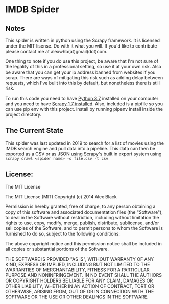 IMDB Spider
===========

## Notes
This spider is written in python using the Scrapy framework. It is licensed under the MIT lisense. Do with it what you will. If you'd like to contribute please contact me at alexwhb(at)gmail(dot)com. 

One thing to note if you do use this project, be aware that I'm not sure of the legality of this in a professional setting, so use it at your own risk. Also be aware that you can get your ip address banned from websites if you scrap. There are ways of mitigating this risk such as adding delay between requests, which I've built into this by default, but nonetheless there is still risk. 

To run this code you need to have [Python 3.7](https://www.python.org/downloads/) installed on your computer and you need to have [Scrapy 1.7 installed](http://scrapy.org/). Also, included is a pipfile so you can use pip env with this project. install by running pipenv install inside the project directory. 

## The Current State
This spider was last updated in 2019 to search for a list of movies using the IMDB search engine and pull data into a pipeline. 
This data can then be exported as a CSV or as JSON using Scrapy's built in export system using `scrapy crawl <spider name> -o file.csv -t csv`


## License:

The MIT License

The MIT License (MIT)
Copyright (c) 2014 Alex Black

Permission is hereby granted, free of charge, to any person obtaining a copy of this software and associated documentation files (the "Software"), to deal in the Software without restriction, including without limitation the rights to use, copy, modify, merge, publish, distribute, sublicense, and/or sell copies of the Software, and to permit persons to whom the Software is furnished to do so, subject to the following conditions:

The above copyright notice and this permission notice shall be included in all copies or substantial portions of the Software.

THE SOFTWARE IS PROVIDED "AS IS", WITHOUT WARRANTY OF ANY KIND, EXPRESS OR
IMPLIED, INCLUDING BUT NOT LIMITED TO THE WARRANTIES OF MERCHANTABILITY,
FITNESS FOR A PARTICULAR PURPOSE AND NONINFRINGEMENT. IN NO EVENT SHALL THE
AUTHORS OR COPYRIGHT HOLDERS BE LIABLE FOR ANY CLAIM, DAMAGES OR OTHER
LIABILITY, WHETHER IN AN ACTION OF CONTRACT, TORT OR OTHERWISE, ARISING FROM,
OUT OF OR IN CONNECTION WITH THE SOFTWARE OR THE USE OR OTHER DEALINGS IN
THE SOFTWARE. 
